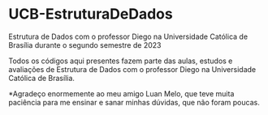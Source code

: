 # UCB-EstruturaDeDados
Estrutura de Dados com o professor Diego na Universidade Católica de Brasília durante o segundo semestre de 2023

Todos os códigos aqui presentes fazem parte das aulas, estudos e avaliações de Estrutura de Dados com o professor Diego na Universidade Católica de Brasília.

*Agradeço enormemente ao meu amigo Luan Melo, que teve muita paciência para me ensinar e sanar minhas dúvidas, que não foram poucas.
